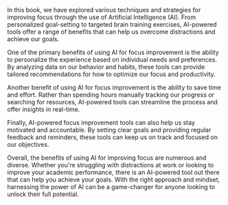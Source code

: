 
In this book, we have explored various techniques and strategies for improving focus through the use of Artificial Intelligence (AI). From personalized goal-setting to targeted brain training exercises, AI-powered tools offer a range of benefits that can help us overcome distractions and achieve our goals.

One of the primary benefits of using AI for focus improvement is the ability to personalize the experience based on individual needs and preferences. By analyzing data on our behavior and habits, these tools can provide tailored recommendations for how to optimize our focus and productivity.

Another benefit of using AI for focus improvement is the ability to save time and effort. Rather than spending hours manually tracking our progress or searching for resources, AI-powered tools can streamline the process and offer insights in real-time.

Finally, AI-powered focus improvement tools can also help us stay motivated and accountable. By setting clear goals and providing regular feedback and reminders, these tools can keep us on track and focused on our objectives.

Overall, the benefits of using AI for improving focus are numerous and diverse. Whether you're struggling with distractions at work or looking to improve your academic performance, there is an AI-powered tool out there that can help you achieve your goals. With the right approach and mindset, harnessing the power of AI can be a game-changer for anyone looking to unlock their full potential.
